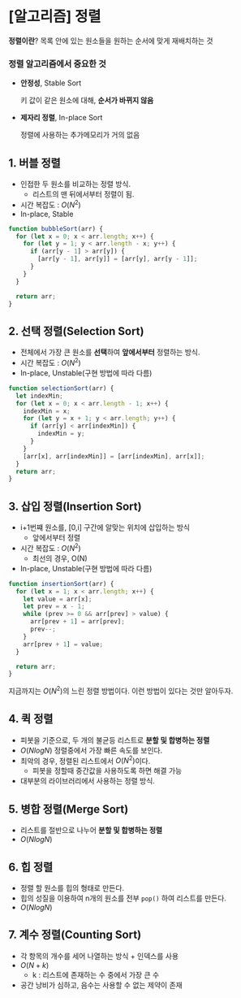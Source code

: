 # [알고리즘] 정렬

**정렬이란**? 목록 안에 있는 원소들을 원하는 순서에 맞게 재배치하는 것

### 정렬 알고리즘에서 중요한 것

- **안정성**, Stable Sort
    
    키 값이 같은 원소에 대해, **순서가 바뀌지 않음**
    
- **제자리 정렬**, In-place Sort
    
    정렬에 사용하는 추가메모리가 거의 없음
    

## 1. 버블 정렬

- 인접한 두 원소를 비교하는 정렬 방식.
    - 리스트의 맨 뒤에서부터 정렬이 됨.
- 시간 복잡도 : $O(N^2)$
- In-place, Stable

```jsx
function bubbleSort(arr) {
  for (let x = 0; x < arr.length; x++) {
    for (let y = 1; y < arr.length - x; y++) {
      if (arr[y - 1] > arr[y]) {
        [arr[y - 1], arr[y]] = [arr[y], arr[y - 1]];
      }
    }
  }

  return arr;
}
```

## 2. 선택 정렬(Selection Sort)

- 전체에서 가장 큰 원소를 **선택**하여 **앞에서부터** 정렬하는 방식.
- 시간 복잡도 : $O(N^2)$
- In-place, Unstable(구현 방법에 따라 다름)

```jsx
function selectionSort(arr) {
  let indexMin;
  for (let x = 0; x < arr.length - 1; x++) {
    indexMin = x;
    for (let y = x + 1; y < arr.length; y++) {
      if (arr[y] < arr[indexMin]) {
        indexMin = y;
      }
    }
    [arr[x], arr[indexMin]] = [arr[indexMin], arr[x]];
  }
  return arr;
}
```

## 3. 삽입 정렬(Insertion Sort)

- i+1번쨰 원소를, [0,i] 구간에 알맞는 위치에 삽입하는 방식
    - 앞에서부터 정렬
- 시간 복잡도 : $O(N^2)$
    - 최선의 경우, O(N)
- In-place, Unstable(구현 방법에 따라 다름)

```jsx
function insertionSort(arr) {
  for (let x = 1; x < arr.length; x++) {
    let value = arr[x];
    let prev = x - 1;
    while (prev >= 0 && arr[prev] > value) {
      arr[prev + 1] = arr[prev];
      prev--;
    }
    arr[prev + 1] = value;
  }

  return arr;
}
```

지금까지는 $O(N^2)$의 느린 정렬 방법이다. 이런 방법이 있다는 것만 알아두자.

## 4. 퀵 정렬

- 피봇을 기준으로, 두 개의 불균등 리스트로 **분할 및 합병하는 정렬**
- $O(N logN)$ 정렬중에서 가장 빠른 속도를 보인다.
- 최악의 경우, 정렬된 리스트에서  $O(N^2)$이다.
    - 피봇을 정할때 중간값을 사용하도록 하면 해결 가능
- 대부분의 라이브러리에서 사용하는 정렬 방식.

## 5. 병합 정렬(Merge Sort)

- 리스트를 절반으로 나누어 **분할 및 합병하는 정렬**
- $O(N logN)$

## 6. 힙 정렬

- 정렬 할 원소를 힙의 형태로 만든다.
- 힙의 성질을 이용하여 n개의 원소를 전부 `pop()` 하여 리스트를 만든다.
- $O(N logN)$

## 7. 계수 정렬(Counting Sort)

- 각 항목의 개수를 세어 나열하는 방식 + 인덱스를 사용
- $O(N+k)$
    - k : 리스트에 존재하는 수 중에서 가장 큰 수
- 공간 낭비가 심하고, 음수는 사용할 수 없는 제약이 존재
